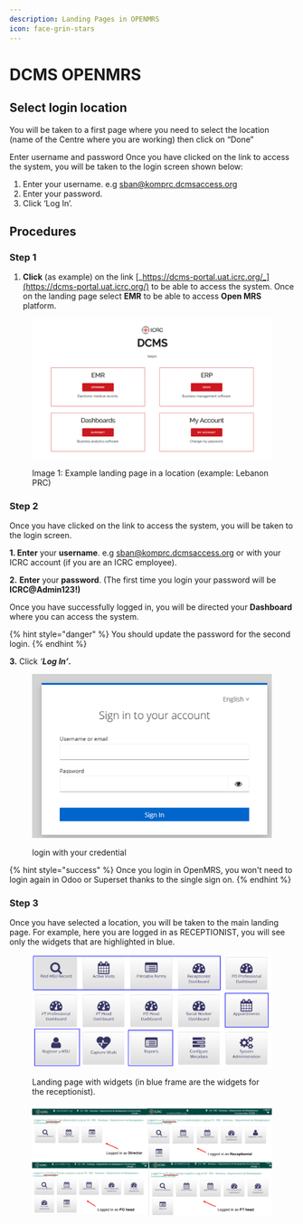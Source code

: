 ```yaml
---
description: Landing Pages in OPENMRS
icon: face-grin-stars
---
```


# DCMS OPENMRS

## Select login location <a href="#hlk89272319" id="hlk89272319"></a>

You will be taken to a first page where you need to select the location (name of the Centre where you are working) then click on “Done”

Enter username and password Once you have clicked on the link to access the system, you will be taken to the login screen shown below:

1. Enter your username. e.g sban@komprc.dcmsaccess.org
2. Enter your password.
3. Click ‘Log In’.

## Procedures&#x20;

### Step 1

1. **Click** (as example) on the link [_https://dcms-portal.uat.icrc.org/_](https://dcms-portal.uat.icrc.org/) to be able to access the system. Once on the landing page select **EMR** to be able to access **Open MRS** platform.

<figure><img src="../../.gitbook/assets/landing page.png" alt=""><figcaption><p>Image 1: Example landing page in a location (example: Lebanon PRC)</p></figcaption></figure>

### Step 2

Once you have clicked on the link to access the system, you will be taken to the login screen.

**1. Enter** your **username**. e.g [sban@komprc.dcmsaccess.org](mailto:sban@komprc.dcmsaccess.org) or with your ICRC account (if you are an ICRC employee).

**2.** **Enter** your **password**. (The first time you login your password will be **ICRC@Admin123!)**

Once you have successfully logged in, you will be directed your **Dashboard** where you can access the system.

{% hint style="danger" %}
&#x20;You should update the password for the second login.
{% endhint %}

**3.** Click _‘**Log In’**_**.**

<div align="left"><figure><img src="../../.gitbook/assets/login 2.png" alt=""><figcaption><p>login with your credential</p></figcaption></figure></div>

{% hint style="success" %}
Once you login in OpenMRS, you won't need to login again in Odoo or Superset thanks to the single sign on.
{% endhint %}

### Step 3

Once you have selected a location, you will be taken to the main landing page. For example, here you are logged in as RECEPTIONIST, you will see only the widgets that are highlighted in blue.&#x20;

<figure><img src="../../.gitbook/assets/landing page (1).png" alt=""><figcaption><p>Landing page with widgets (in blue frame are the widgets for the receptionist).</p></figcaption></figure>

<figure><img src="../../.gitbook/assets/image (27).png" alt=""><figcaption></figcaption></figure>
